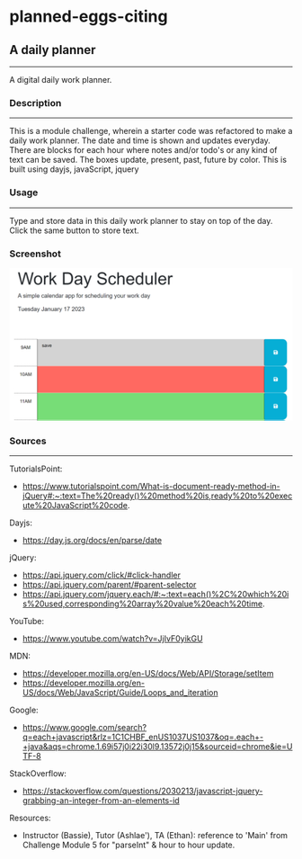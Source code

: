 # planned-eggs-citing

## A daily planner  
***
A digital daily work planner. 

### Description
***
This is a module challenge, wherein a starter code was refactored to make a daily work planner. The date and time is shown and updates everyday. There are blocks for each hour where notes and/or todo's or any kind of text can be saved. The boxes update, present, past, future by color. This is built using dayjs, javaScript, jquery

### Usage
***
Type and store data in this daily work planner to stay on top of the day. Click the same button to store text. 



### Screenshot
![Page Screenshot](/Assets/Screenshot%202023-01-17%20100947.png)

### Sources
***

TutorialsPoint:
- https://www.tutorialspoint.com/What-is-document-ready-method-in-jQuery#:~:text=The%20ready()%20method%20is,ready%20to%20execute%20JavaScript%20code.

Dayjs:
- https://day.js.org/docs/en/parse/date

jQuery:
- https://api.jquery.com/click/#click-handler
- https://api.jquery.com/parent/#parent-selector
- https://api.jquery.com/jquery.each/#:~:text=each()%2C%20which%20is%20used,corresponding%20array%20value%20each%20time.

YouTube: 
- https://www.youtube.com/watch?v=JjIvF0yikGU

MDN:
- https://developer.mozilla.org/en-US/docs/Web/API/Storage/setItem
- https://developer.mozilla.org/en-US/docs/Web/JavaScript/Guide/Loops_and_iteration

Google:
- https://www.google.com/search?q=each+javascript&rlz=1C1CHBF_enUS1037US1037&oq=.each+-+java&aqs=chrome.1.69i57j0i22i30l9.13572j0j15&sourceid=chrome&ie=UTF-8

StackOverflow:
- https://stackoverflow.com/questions/2030213/javascript-jquery-grabbing-an-integer-from-an-elements-id

Resources:
 - Instructor (Bassie), Tutor (Ashlae'), TA (Ethan): reference to 'Main' from Challenge Module 5 for "parseInt" & hour to hour update. 